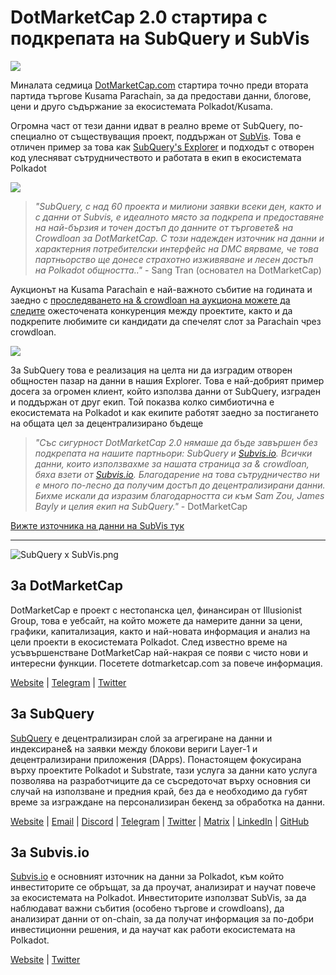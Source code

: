 # DotMarketCap 2.0 стартира с подкрепата на SubQuery и SubVis

![](https://cdn-images-1.medium.com/max/1600/1*fIxEXupCMUaaMsWQbA7zFQ.gif)

Миналата седмица [DotMarketCap.com](https://dotmarketcap.com/) стартира точно преди втората партида търгове Kusama Parachain, за да предостави данни, блогове, цени и друго съдържание за екосистемата Polkadot/Kusama.

Огромна част от тези данни идват в реално време от SubQuery, по-специално от съществуващия проект, поддържан от [SubVis](https://explorer.subquery.network/subquery/subvis-io/kusama-auction). Това е отличен пример за това как [SubQuery's Explorer](https://explorer.subquery.network/) и подходът с отворен код улесняват сътрудничеството и работата в екип в екосистемата Polkadot

![](https://cdn-images-1.medium.com/max/1600/1*-UL84MrIB3TtZBkDPwLMmw.png)

> *"SubQuery, с над 60 проекта и милиони заявки всеки ден, както и с данни от Subvis, е идеалното място за подкрепа и предоставяне на най-бързия и точен достъп до данните от търговете& на Crowdloan за DotMarketCap. С този надежден източник на данни и характерния потребителски интерфейс на DMC вярваме, че това партньорство ще донесе страхотно изживяване и лесен достъп на Polkadot общността.."* - Sang Tran (основател на DotMarketCap)

Аукционът на Kusama Parachain е най-важното събитие на годината и заедно с [проследяването на & crowdloan на аукциона можете да следите](https://dotmarketcap.com/auction) ожесточената конкуренция между проектите, както и да подкрепите любимите си кандидати да спечелят слот за Parachain чрез crowdloan.

![](https://cdn-images-1.medium.com/max/1600/1*n_y-1CUv1BcU2bzCs15djA.png)

За SubQuery това е реализация на целта ни да изградим отворен общностен пазар на данни в нашия Explorer. Това е най-добрият пример досега за огромен клиент, който използва данни от SubQuery, изграден и поддържан от друг екип. Той показва колко симбиотична е екосистемата на Polkadot и как екипите работят заедно за постигането на общата цел за децентрализирано бъдеще

> *"Със сигурност DotMarketCap 2.0 нямаше да бъде завършен без подкрепата на нашите партньори: SubQuery и [Subvis.io](http://subvis.io/). Всички данни, които използвахме за нашата страница за & crowdloan, бяха взети от [Subvis.io](http://subvis.io/). Благодарение на това сътрудничество ни е много по-лесно да получим достъп до децентрализирани данни. Бихме искали да изразим благодарността си към Sam Zou, James Bayly и целия екип на SubQuery."* - DotMarketCap

[Вижте източника на данни на SubVis тук](https://explorer.subquery.network/subquery/subvis-io/kusama-auction)

---

![SubQuery x SubVis.png](https://cdn-images-1.medium.com/max/1600/1*ZOtmJdlgr-5H4BAt2gVKLw.png)

## **За DotMarketCap**

DotMarketCap е проект с нестопанска цел, финансиран от Illusionist Group, това е уебсайт, на който можете да намерите данни за цени, графики, капитализация, както и най-новата информация и анализ на цели проекти в екосистемата Polkadot. След известно време на усъвършенстване DotMarketCap най-накрая се появи с чисто нови и интересни функции. Посетете dotmarketcap.com за повече информация.

[Website](http://dotmarketcap.com/) | [Telegram](https://t.me/DotMarketCap_ANN) | [Twitter](https://twitter.com/DotMarketCap?ref_src=twsrc%5Egoogle%7Ctwcamp%5Eserp%7Ctwgr%5Eauthor)

## **За SubQuery**

[SubQuery](https://subquery.network/) е децентрализиран слой за агрегиране на данни и индексиране& на заявки между блокови вериги Layer-1 и децентрализирани приложения (DApps). Понастоящем фокусирана върху проектите Polkadot и Substrate, тази услуга за данни като услуга позволява на разработчиците да се съсредоточат върху основния си случай на използване и предния край, без да е необходимо да губят време за изграждане на персонализиран бекенд за обработка на данни.

[Website](https://subquery.network/) | [Email](mailto:hello@subquery.network) | [Discord](https://discord.com/invite/78zg8aBSMG) | [Telegram](https://t.me/subquerynetwork) | [Twitter](https://twitter.com/subquerynetwork) | [Matrix](https://matrix.to/#/#subquery:matrix.org) | [LinkedIn](https://www.linkedin.com/company/subquery) | [GitHub](https://github.com/subquery)

## **За Subvis.io**

[Subvis.io](https://dotmarketcap.com/blog-detail/541/Subvis.io) е основният източник на данни за Polkadot, към който инвеститорите се обръщат, за да проучат, анализират и научат повече за екосистемата на Polkadot. Инвеститорите използват SubVis, за да наблюдават важни събития (особено търгове и crowdloans), да анализират данни от on-chain, за да получат информация за по-добри инвестиционни решения, и да научат как работи екосистемата на Polkadot.

[Website](https://www.subvis.io/) | [Twitter](https://twitter.com/subvisioapp)
